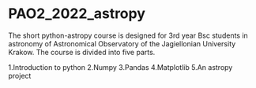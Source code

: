 # PAO2_2022_astropy
The short python-astropy course is designed for 3rd year Bsc students in astronomy of Astronomical Observatory of the Jagiellonian University Krakow.
The course is divided into five parts.

1.Introduction to python
2.Numpy
3.Pandas
4.Matplotlib
5.An astropy project
